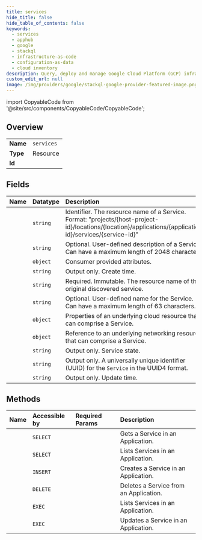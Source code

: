 ```yaml
---
title: services
hide_title: false
hide_table_of_contents: false
keywords:
  - services
  - apphub
  - google    
  - stackql
  - infrastructure-as-code
  - configuration-as-data
  - cloud inventory
description: Query, deploy and manage Google Cloud Platform (GCP) infrastructure and resources using SQL
custom_edit_url: null
image: /img/providers/google/stackql-google-provider-featured-image.png
---
```


import CopyableCode from '@site/src/components/CopyableCode/CopyableCode';




## Overview
<table><tbody>
<tr><td><b>Name</b></td><td><code>services</code></td></tr>
<tr><td><b>Type</b></td><td>Resource</td></tr>
<tr><td><b>Id</b></td><td><CopyableCode code="apphub.services" /></td></tr>
</tbody></table>

## Fields
| Name | Datatype | Description |
|:-----|:---------|:------------|
| <CopyableCode code="name" /> | `string` | Identifier. The resource name of a Service. Format: "projects/&#123;host-project-id&#125;/locations/&#123;location&#125;/applications/&#123;application-id&#125;/services/&#123;service-id&#125;" |
| <CopyableCode code="description" /> | `string` | Optional. User-defined description of a Service. Can have a maximum length of 2048 characters. |
| <CopyableCode code="attributes" /> | `object` | Consumer provided attributes. |
| <CopyableCode code="createTime" /> | `string` | Output only. Create time. |
| <CopyableCode code="discoveredService" /> | `string` | Required. Immutable. The resource name of the original discovered service. |
| <CopyableCode code="displayName" /> | `string` | Optional. User-defined name for the Service. Can have a maximum length of 63 characters. |
| <CopyableCode code="serviceProperties" /> | `object` | Properties of an underlying cloud resource that can comprise a Service. |
| <CopyableCode code="serviceReference" /> | `object` | Reference to an underlying networking resource that can comprise a Service. |
| <CopyableCode code="state" /> | `string` | Output only. Service state. |
| <CopyableCode code="uid" /> | `string` | Output only. A universally unique identifier (UUID) for the `Service` in the UUID4 format. |
| <CopyableCode code="updateTime" /> | `string` | Output only. Update time. |
## Methods
| Name | Accessible by | Required Params | Description |
|:-----|:--------------|:----------------|:------------|
| <CopyableCode code="get" /> | `SELECT` | <CopyableCode code="applicationsId, locationsId, projectsId, servicesId" /> | Gets a Service in an Application. |
| <CopyableCode code="list" /> | `SELECT` | <CopyableCode code="applicationsId, locationsId, projectsId" /> | Lists Services in an Application. |
| <CopyableCode code="create" /> | `INSERT` | <CopyableCode code="applicationsId, locationsId, projectsId" /> | Creates a Service in an Application. |
| <CopyableCode code="delete" /> | `DELETE` | <CopyableCode code="applicationsId, locationsId, projectsId, servicesId" /> | Deletes a Service from an Application. |
| <CopyableCode code="_list" /> | `EXEC` | <CopyableCode code="applicationsId, locationsId, projectsId" /> | Lists Services in an Application. |
| <CopyableCode code="patch" /> | `EXEC` | <CopyableCode code="applicationsId, locationsId, projectsId, servicesId" /> | Updates a Service in an Application. |
